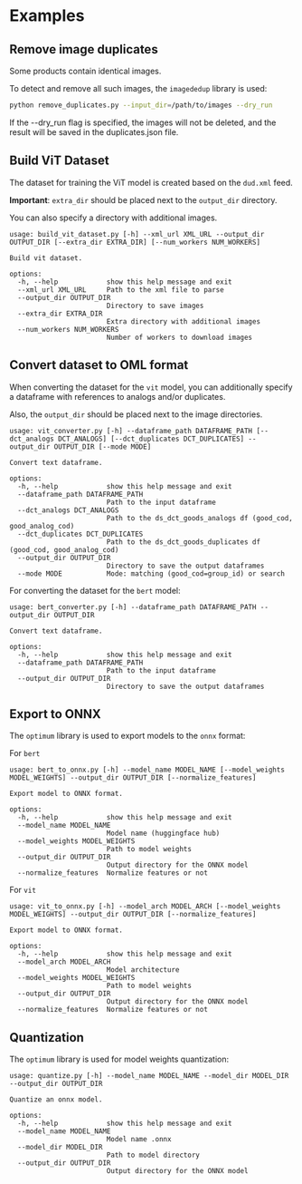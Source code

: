 # Examples

## Remove image duplicates

Some products contain identical images.

To detect and remove all such images, the `imagededup` library is used:

```bash
python remove_duplicates.py --input_dir=/path/to/images --dry_run
```

If the --dry_run flag is specified, the images will not be deleted, and the result will be saved in the duplicates.json file.

## Build ViT Dataset

The dataset for training the ViT model is created based on the `dud.xml` feed.

**Important**: `extra_dir` should be placed next to the `output_dir` directory.

You can also specify a directory with additional images.

```
usage: build_vit_dataset.py [-h] --xml_url XML_URL --output_dir OUTPUT_DIR [--extra_dir EXTRA_DIR] [--num_workers NUM_WORKERS]

Build vit dataset.

options:
  -h, --help            show this help message and exit
  --xml_url XML_URL     Path to the xml file to parse
  --output_dir OUTPUT_DIR
                        Directory to save images
  --extra_dir EXTRA_DIR
                        Extra directory with additional images
  --num_workers NUM_WORKERS
                        Number of workers to download images
```

## Convert dataset to OML format

When converting the dataset for the `vit` model, you can additionally specify a dataframe with references to analogs and/or duplicates.

Also, the `output_dir` should be placed next to the image directories.

```
usage: vit_converter.py [-h] --dataframe_path DATAFRAME_PATH [--dct_analogs DCT_ANALOGS] [--dct_duplicates DCT_DUPLICATES] --output_dir OUTPUT_DIR [--mode MODE]

Convert text dataframe.

options:
  -h, --help            show this help message and exit
  --dataframe_path DATAFRAME_PATH
                        Path to the input dataframe
  --dct_analogs DCT_ANALOGS
                        Path to the ds_dct_goods_analogs df (good_cod, good_analog_cod)
  --dct_duplicates DCT_DUPLICATES
                        Path to the ds_dct_goods_duplicates df (good_cod, good_analog_cod)
  --output_dir OUTPUT_DIR
                        Directory to save the output dataframes
  --mode MODE           Mode: matching (good_cod=group_id) or search
```

For converting the dataset for the `bert` model:

```
usage: bert_converter.py [-h] --dataframe_path DATAFRAME_PATH --output_dir OUTPUT_DIR

Convert text dataframe.

options:
  -h, --help            show this help message and exit
  --dataframe_path DATAFRAME_PATH
                        Path to the input dataframe
  --output_dir OUTPUT_DIR
                        Directory to save the output dataframes
```

## Export to ONNX

The `optimum` library is used to export models to the `onnx` format:

For `bert`

```
usage: bert_to_onnx.py [-h] --model_name MODEL_NAME [--model_weights MODEL_WEIGHTS] --output_dir OUTPUT_DIR [--normalize_features]

Export model to ONNX format.

options:
  -h, --help            show this help message and exit
  --model_name MODEL_NAME
                        Model name (huggingface hub)
  --model_weights MODEL_WEIGHTS
                        Path to model weights
  --output_dir OUTPUT_DIR
                        Output directory for the ONNX model
  --normalize_features  Normalize features or not
```

For `vit`

```
usage: vit_to_onnx.py [-h] --model_arch MODEL_ARCH [--model_weights MODEL_WEIGHTS] --output_dir OUTPUT_DIR [--normalize_features]

Export model to ONNX format.

options:
  -h, --help            show this help message and exit
  --model_arch MODEL_ARCH
                        Model architecture
  --model_weights MODEL_WEIGHTS
                        Path to model weights
  --output_dir OUTPUT_DIR
                        Output directory for the ONNX model
  --normalize_features  Normalize features or not
```

## Quantization

The `optimum` library is used for model weights quantization:

```
usage: quantize.py [-h] --model_name MODEL_NAME --model_dir MODEL_DIR --output_dir OUTPUT_DIR

Quantize an onnx model.

options:
  -h, --help            show this help message and exit
  --model_name MODEL_NAME
                        Model name .onnx
  --model_dir MODEL_DIR
                        Path to model directory
  --output_dir OUTPUT_DIR
                        Output directory for the ONNX model
```
